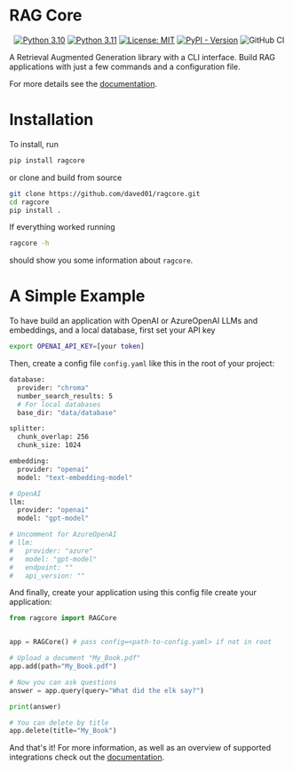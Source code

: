 # RAG Core

<p align="center">
  <a href="https://www.python.org/downloads/release/python-310/"><img src="https://img.shields.io/badge/python-3.10-green.svg" alt="Python 3.10"></a>
  <a href="https://www.python.org/downloads/release/python-311/"><img src="https://img.shields.io/badge/python-3.11-green.svg" alt="Python 3.11"></a>
  <a href="https://opensource.org/licenses/MIT"><img src="https://img.shields.io/badge/License-MIT-green.svg" alt="License: MIT"></a>
  <a href="https://pypi.org/project/ragcore"><img alt="PyPI - Version" src="https://img.shields.io/pypi/v/ragcore?color=blue"></a>
  <img src="https://github.com/daved01/ragcore/actions/workflows/code-check-main.yml/badge.svg" alt="GitHub CI">
</p>

A Retrieval Augmented Generation library with a CLI interface. Build RAG applications with just a few commands and a configuration file.

For more details see the [documentation](https://daved01.github.io/ragcore/).

# Installation

To install, run

```bash
pip install ragcore
```

or clone and build from source

```bash
git clone https://github.com/daved01/ragcore.git
cd ragcore
pip install .
```

If everything worked running

```bash
ragcore -h
```

should show you some information about `ragcore`.

# A Simple Example

To have build an application with OpenAI or AzureOpenAI LLMs and embeddings, and a local database, first set your API key

```bash
export OPENAI_API_KEY=[your token]
```

Then, create a config file `config.yaml` like this in the root of your project:

```bash
database:
  provider: "chroma"
  number_search_results: 5
  # For local databases
  base_dir: "data/database"

splitter:
  chunk_overlap: 256
  chunk_size: 1024

embedding:
  provider: "openai"
  model: "text-embedding-model"

# OpenAI
llm:
  provider: "openai"
  model: "gpt-model"

# Uncomment for AzureOpenAI
# llm:
#   provider: "azure"
#   model: "gpt-model"
#   endpoint: ""
#   api_version: ""
```

And finally, create your application using this config file create your application:

```python
from ragcore import RAGCore


app = RAGCore() # pass config=<path-to-config.yaml> if not in root

# Upload a document "My_Book.pdf"
app.add(path="My_Book.pdf")

# Now you can ask questions
answer = app.query(query="What did the elk say?")

print(answer)

# You can delete by title
app.delete(title="My_Book")
```

And that's it! For more information, as well as an overview of supported integrations check out the [documentation](https://daved01.github.io/ragcore/).
